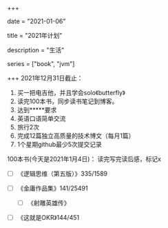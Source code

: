 +++

date = "2021-01-06"

title = "2021年计划"

description = "生活"

series = ["book", "jvm"]

+++
2021年12月31日截止：

1. 买一把电吉他，并且学会solo《butterfly》
2. 读完100本书，同步读书笔记到博客。
3. 达到*****要求
4. 英语口语简单交流
5. 旅行2次
6. 完成12篇独立高质量的技术博文（每月1篇）
7. 1个星期github最少5次提交记录

100本书(今天是2021年1月4日)：
读完写完读后感，标记x

- [ ] 《逻辑思维（第五版）》335/1589
- [ ] 《金庸作品集》141/25491
    - [ ] 《射雕英雄传》
- [ ] 《这就是OKR》144/451

















































